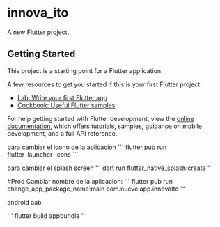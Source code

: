 # innova_ito

A new Flutter project.

## Getting Started

This project is a starting point for a Flutter application.

A few resources to get you started if this is your first Flutter project:

- [Lab: Write your first Flutter app](https://docs.flutter.dev/get-started/codelab)
- [Cookbook: Useful Flutter samples](https://docs.flutter.dev/cookbook)

For help getting started with Flutter development, view the
[online documentation](https://docs.flutter.dev/), which offers tutorials,
samples, guidance on mobile development, and a full API reference.



para cambiar el icono de la aplicación
´´´
flutter pub run flutter_launcher_icons
´´´

para cambiar el splash screen
'''
dart run flutter_native_splash:create
'''

#Prod
Cambiar nombre de la aplicacion:
'''
flutter pub run change_app_package_name:main com.nueve.app.innovaIto
'''

android aab

'''
flutter build appbundle
'''